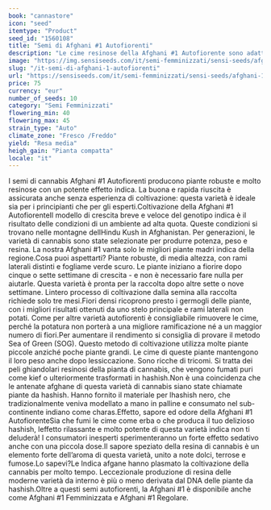 ```yaml
---
book: "cannastore"
icon: "seed"
itemtype: "Product"
seed_id: "1560108"
title: "Semi di Afghani #1 Autofiorenti"
description: "Le cime resinose della Afghani #1 Autofiorente sono adatte alla produzione di hashish. I principianti non dovrebbero sottovalutare l'effetto sedativo."
image: "https://img.sensiseeds.com/it/semi-femminizzati/sensi-seeds/afghani-1-automatic-image.png"
slug: "/it-semi-di-afghani-1-autofiorenti"
url: "https://sensiseeds.com/it/semi-femminizzati/sensi-seeds/afghani-1-automatic?a_aid=cannastore"
price: 75
currency: "eur"
number_of_seeds: 10
category: "Semi Femminizzati"
flowering_min: 40
flowering_max: 45
strain_type: "Auto"
climate_zone: "Fresco /Freddo"
yield: "Resa media"
heigh_gain: "Pianta compatta"
locale: "it"
---
```

I semi di cannabis Afghani #1 Autofiorenti producono piante robuste e molto resinose con un potente effetto indica. La buona e rapida riuscita è assicurata anche senza esperienza di coltivazione: questa varietà è ideale sia per i principianti che per gli esperti.Coltivazione della Afghani #1 AutofiorenteIl modello di crescita breve e veloce del genotipo indica è il risultato delle condizioni di un ambiente ad alta quota. Queste condizioni si trovano nelle montagne dellHindu Kush in Afghanistan. Per generazioni, le varietà di cannabis sono state selezionate per produrre potenza, peso e resina. La nostra Afghani #1 vanta solo le migliori piante madri indica della regione.Cosa puoi aspettarti? Piante robuste, di media altezza, con rami laterali distinti e fogliame verde scuro. Le piante iniziano a fiorire dopo cinque o sette settimane di crescita - e non è necessario fare nulla per aiutarle. Questa varietà è pronta per la raccolta dopo altre sette o nove settimane. Lintero processo di coltivazione dalla semina alla raccolta richiede solo tre mesi.Fiori densi ricoprono presto i germogli delle piante, con i migliori risultati ottenuti da uno stelo principale e rami laterali non potati. Come per altre varietà autofiorenti è consigliabile rimuovere le cime, perché la potatura non porterà a una migliore ramificazione né a un maggior numero di fiori.Per aumentare il rendimento si consiglia di provare il metodo Sea of Green (SOG). Questo metodo di coltivazione utilizza molte piante piccole anziché poche piante grandi. Le cime di queste piante mantengono il loro peso anche dopo lessiccazione. Sono ricche di tricomi. Si tratta dei peli ghiandolari resinosi della pianta di cannabis, che vengono fumati puri come kief o ulteriormente trasformati in hashish.Non è una coincidenza che le antenate afghane di questa varietà di cannabis siano state chiamate piante da hashish. Hanno fornito il materiale per lhashish nero, che tradizionalmente veniva modellato a mano in palline e consumato nel sub-continente indiano come charas.Effetto, sapore ed odore della Afghani #1 AutofiorenteSia che fumi le cime come erba o che produca il tuo delizioso hashish, leffetto rilassante e molto potente di questa varietà indica non ti deluderà! I consumatori inesperti sperimenteranno un forte effetto sedativo anche con una piccola dose.Il sapore speziato della resina di cannabis è un elemento forte dell’aroma di questa varietà, unito a note dolci, terrose e fumose.Lo sapevi?Le Indica afgane hanno plasmato la coltivazione della cannabis per molto tempo. Leccezionale produzione di resina delle moderne varietà da interno è più o meno derivata dal DNA delle piante da hashish.Oltre a questi semi autofiorenti, la Afghani #1 è disponibile anche come Afghani #1 Femminizzata e Afghani #1 Regolare.
